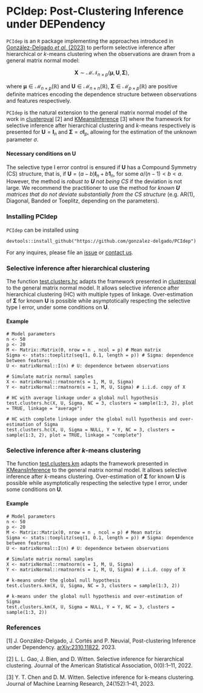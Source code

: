 # PCIdep: Post-Clustering Inference under DEPendency

$\texttt{PCIdep}$ is an $\texttt{R}$ package implementing the approaches introduced in [González-Delgado _et al._ (2023)](http://arxiv.org/abs/2310.11822) to perform selective inference after hierarchical or $k$-means clustering when the observations are drawn from a general matrix normal model:

$$
\mathbf{X}\sim\mathcal{MN}_{n\times p}(\boldsymbol\mu,\mathbf{U},\mathbf{\Sigma}),
$$

where  $`\boldsymbol\mu\in\mathcal{M}_{n\times p}(\mathbb{R})`$ and $`\mathbf{U}\in\mathcal{M}_{n\times n}(\mathbb{R})`$, $`\mathbf{\Sigma}\in\mathcal{M}_{p\times p}(\mathbb{R})`$ are positive definite matrices encoding the dependence structure between observations and features respectively.

$\texttt{PCIdep}$ is the natural extension to the general matrix normal model of the work in [clusterpval](https://github.com/lucylgao/clusterpval) [2] and [KMeansInference](https://github.com/yiqunchen/KmeansInference) [3] where the framework for selective inference after hierarchical clustering and $k$-means respectively is presented for $\mathbf{U}=\mathbf{I}_n$ and $\mathbf{\Sigma}=\sigma\mathbf{I}_p$, allowing for the estimation of the unknown parameter $\sigma$.

#### Necessary conditions on U

The selective type I error control is ensured if $\mathbf{U}$ has a Compound Symmetry (CS) structure, that is, if $\mathbf{U} = (a-b)\mathbf{I}_n + b\mathbf{1}_n$, for some $a/(n-1)<b<a$. However, the method is <i>robust to $\mathbf{U}$ not being CS</i> if the deviation is not large. We recommend the practitioner to use the method for <i>known $\mathbf{U}$ matrices that do not deviate substantially from the CS structure</i> (e.g. AR(1), Diagonal, Banded or Toeplitz, depending on the parameters).
 
### Installing PCIdep

$\texttt{PCIdep}$ can be installed using

```
devtools::install_github("https://github.com/gonzalez-delgado/PCIdep")
```

For any inquires, please file an [issue](https://github.com/gonzalez-delgado/PCIdep/issues) or [contact us](mailto:javier.gonzalez-delgado@ensai.fr).

### Selective inference after hierarchical clustering

The function [test.clusters.hc](https://github.com/gonzalez-delgado/PCIdep/blob/main/R/test.clusters.hc.R) adapts the framework presented in [clusterpval](https://github.com/lucylgao/clusterpval) to the general matrix normal model. It allows selective inference after hierarchical clustering (HC) with multiple types of linkage. Over-estimation of $`\mathbf{\Sigma}`$ for known $`\mathbf{U}`$ is possible while asymptotically respecting the selective type I error, under some conditions on $\mathbf{U}$.

#### Example

```
# Model parameters
n <- 50
p <- 20
M <- Matrix::Matrix(0, nrow = n , ncol = p) # Mean matrix
Sigma <- stats::toeplitz(seq(1, 0.1, length = p)) # Sigma: dependence between features
U <- matrixNormal::I(n) # U: dependence between observations

# Simulate matrix normal samples
X <- matrixNormal::rmatnorm(s = 1, M, U, Sigma)
Y <- matrixNormal::rmatnorm(s = 1, M, U, Sigma) # i.i.d. copy of X

# HC with average linkage under a global null hypothesis
test.clusters.hc(X, U, Sigma, NC = 3, clusters = sample(1:3, 2), plot = TRUE, linkage = "average")

# HC with complete linkage under the global null hypothesis and over-estimation of Sigma
test.clusters.hc(X, U, Sigma = NULL, Y = Y, NC = 3, clusters = sample(1:3, 2), plot = TRUE, linkage = "complete")
```

### Selective inference after $k$-means clustering

The function [test.clusters.km](https://github.com/gonzalez-delgado/PCIdep/blob/main/R/test.clusters.km.R) adapts the framework presented in [KMeansInference](https://github.com/yiqunchen/KmeansInference) to the general matrix normal model. It allows selective inference after $k$-means clustering. Over-estimation of $`\mathbf{\Sigma}`$ for known $`\mathbf{U}`$ is possible while asymptotically respecting the selective type I error, under some conditions on $\mathbf{U}$. 

#### Example

```
# Model parameters
n <- 50
p <- 20
M <- Matrix::Matrix(0, nrow = n , ncol = p) # Mean matrix
Sigma <- stats::toeplitz(seq(1, 0.1, length = p)) # Sigma: dependence between features
U <- matrixNormal::I(n) # U: dependence between observations

# Simulate matrix normal samples
X <- matrixNormal::rmatnorm(s = 1, M, U, Sigma)
Y <- matrixNormal::rmatnorm(s = 1, M, U, Sigma) # i.i.d. copy of X

# k-means under the global null hypothesis
test.clusters.km(X, U, Sigma, NC = 3, clusters = sample(1:3, 2))

# k-means under the global null hypothesis and over-estimation of Sigma
test.clusters.km(X, U, Sigma = NULL, Y = Y, NC = 3, clusters = sample(1:3, 2))
```

### References

[1] J. González-Delgado, J. Cortés and P. Neuvial, Post-clustering Inference under Dependency. [arXiv:2310.11822](http://arxiv.org/abs/2310.11822), 2023.

[2] L. L. Gao, J. Bien, and D. Witten. Selective inference for hierarchical clustering. Journal of the American Statistical Association, 0(0):1–11, 2022. 

[3]  Y. T. Chen and D. M. Witten. Selective inference for k-means clustering. Journal of Machine Learning Research, 24(152):1–41, 2023.
